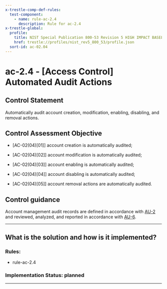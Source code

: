 ```yaml
---
x-trestle-comp-def-rules:
  test-component:
    - name: rule-ac-2.4
      description: Rule for ac-2.4
x-trestle-global:
  profile:
    title: NIST Special Publication 800-53 Revision 5 HIGH IMPACT BASELINE
    href: trestle://profiles/nist_rev5_800_53/profile.json
  sort-id: ac-02.04
---
```


# ac-2.4 - \[Access Control\] Automated Audit Actions

## Control Statement

Automatically audit account creation, modification, enabling, disabling, and removal actions.

## Control Assessment Objective

- \[AC-02(04)[01]\] account creation is automatically audited;

- \[AC-02(04)[02]\] account modification is automatically audited;

- \[AC-02(04)[03]\] account enabling is automatically audited;

- \[AC-02(04)[04]\] account disabling is automatically audited;

- \[AC-02(04)[05]\] account removal actions are automatically audited.

## Control guidance

Account management audit records are defined in accordance with [AU-2](#au-2) and reviewed, analyzed, and reported in accordance with [AU-6](#au-6).

______________________________________________________________________

## What is the solution and how is it implemented?

<!-- For implementation status enter one of: implemented, partial, planned, alternative, not-applicable -->

<!-- Note that the list of rules under ### Rules: is read-only and changes will not be captured after assembly to JSON -->

<!-- Add control implementation description here for control: ac-2.4 -->

### Rules:

  - rule-ac-2.4

### Implementation Status: planned

______________________________________________________________________
